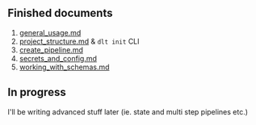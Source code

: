 ## Finished documents

1. [general_usage.md](general_usage.md)
2. [project_structure.md](project_structure.md) & `dlt init` CLI
3. [create_pipeline.md](create_pipeline.md)
4. [secrets_and_config.md](secrets_and_config.md)
5. [working_with_schemas.md](working_with_schemas.md)

## In progress

I'll be writing advanced stuff later (ie. state and multi step pipelines etc.)

